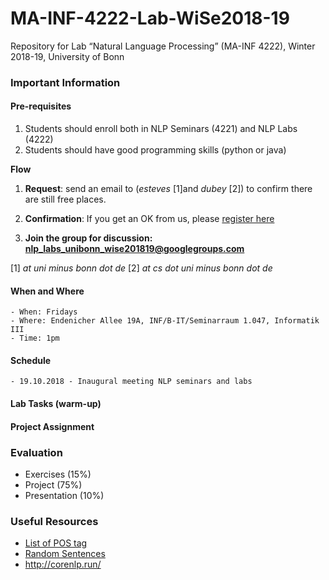 # MA-INF-4222-Lab-WiSe2018-19
Repository for Lab “Natural Language Processing” (MA-INF 4222), Winter 2018-19, University of Bonn

### Important Information ###

#### Pre-requisites ####

1. Students should enroll both in NLP Seminars (4221) and NLP Labs (4222)
2. Students should have good programming skills (python or java)

**Flow**

1. **Request**: send an email to (*esteves* [1]and *dubey* [2]) to confirm there are still free places.

2. **Confirmation**: If you get an OK from us, please [register here](https://docs.google.com/forms/d/e/1FAIpQLSc2SQu_WpGWJClKFuJn_auXY0afsyO-OGyHDg44OONkiSJ5Rw/viewform)

3. **Join the group for discussion: nlp_labs_unibonn_wise201819@googlegroups.com**

[1] *at uni minus bonn dot de*
[2] *at cs dot uni minus bonn dot de*

#### When and Where
	- When: Fridays
	- Where: Endenicher Allee 19A, INF/B-IT/Seminarraum 1.047, Informatik III
	- Time: 1pm

#### Schedule
	- 19.10.2018 - Inaugural meeting NLP seminars and labs
	
#### Lab Tasks (warm-up)

#### Project Assignment

### Evaluation
  - Exercises (15%) 
  - Project (75%) 
  - Presentation (10%)

### Useful Resources
- [List of POS tag](https://www.ling.upenn.edu/courses/Fall_2003/ling001/penn_treebank_pos.html)
- [Random Sentences](https://cockatooscreeching.wordpress.com/2014/05/29/a-list-of-completely-random-sentences/) 
- http://corenlp.run/

